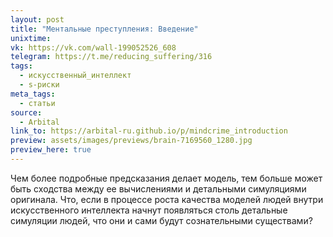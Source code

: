 ```yaml
---
layout: post
title: "Ментальные преступления: Введение"
unixtime: 
vk: https://vk.com/wall-199052526_608
telegram: https://t.me/reducing_suffering/316
tags:
  - искусственный_интеллект
  - s-риски
meta_tags:
  - статьи
source:
  - Arbital
link_to: https://arbital-ru.github.io/p/mindcrime_introduction
preview: assets/images/previews/brain-7169560_1280.jpg
preview_here: true
---
```

Чем более подробные предсказания делает модель, тем больше может быть сходства между ее вычислениями и детальными симуляциями оригинала. Что, если в процессе роста качества моделей людей внутри искусственного интеллекта начнут появляться столь детальные симуляции людей, что они и сами будут сознательными существами?
